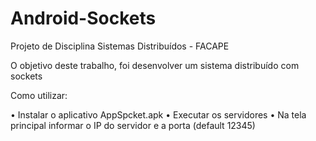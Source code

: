 # Android-Sockets

Projeto de Disciplina Sistemas Distribuídos - FACAPE

O objetivo deste trabalho, foi desenvolver um sistema distribuído com sockets

Como utilizar:

•	Instalar o aplicativo AppSpcket.apk
•	Executar os servidores 
•	Na tela principal informar o IP do servidor e a porta (default 12345)

